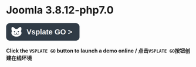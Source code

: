 # Joomla 3.8.12-php7.0

<a href="https://www.vsplate.com/?docker-compose=https://github.com/vsplate/dcenvs/joomla/3.8.12-php7.0"><img alt="VSPLATE GO" src="https://raw.githubusercontent.com/vsplate/images/master/vsgo_btn.png" width="200px"></a>

**Click the `VSPLATE GO` button to launch a demo online / 点击`VSPLATE GO`按钮创建在线环境**